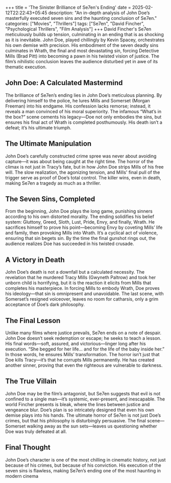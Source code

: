 +++
title = 'The Sinister Brilliance of Se7en's Ending'
date = 2025-02-12T22:22:43+05:45
description: "An in-depth analysis of John Doe’s masterfully executed seven sins and the haunting conclusion of Se7en."
categories: ["Movies", "Thrillers"]
tags: ["Se7en", "David Fincher", "Psychological Thrillers", "Film Analysis"]
+++
David Fincher's Se7en meticulously builds up tension, culminating in an ending that is as shocking as it is inevitable. John Doe, played chillingly by Kevin Spacey, orchestrates his own demise with precision. His embodiment of the seven deadly sins culminates in Wrath, the final and most devastating sin, forcing Detective Mills (Brad Pitt) into becoming a pawn in his twisted vision of justice. The film’s nihilistic conclusion leaves the audience disturbed yet in awe of its thematic execution.

## John Doe: A Calculated Mastermind

The brilliance of Se7en’s ending lies in John Doe’s meticulous planning. By delivering himself to the police, he lures Mills and Somerset (Morgan Freeman) into his endgame. His confession lacks remorse; instead, it reveals a man convinced of his moral superiority. The infamous “What’s in the box?” scene cements his legacy—Doe not only embodies the sins, but ensures his final act of Wrath is completed posthumously. His death isn’t a defeat; it’s his ultimate triumph.

## The Ultimate Manipulation

John Doe’s carefully constructed crime spree was never about avoiding capture—it was about being caught at the right time. The horror of the climax is not just in Tracy’s fate, but in how John Doe strips Mills of his free will. The slow realization, the agonizing tension, and Mills' final pull of the trigger serve as proof of Doe’s total control. The killer wins, even in death, making Se7en a tragedy as much as a thriller.

## The Seven Sins, Completed

From the beginning, John Doe plays the long game, punishing sinners according to his own distorted morality. The ending solidifies his belief system: Gluttony, Greed, Sloth, Lust, Pride, Envy, and finally, Wrath. He sacrifices himself to prove his point—becoming Envy by coveting Mills’ life and family, then provoking Mills into Wrath. It’s a cyclical act of violence, ensuring that sin begets sin. By the time the final gunshot rings out, the audience realizes Doe has succeeded in his twisted crusade.

## A Victory in Death

John Doe’s death is not a downfall but a calculated necessity. The revelation that he murdered Tracy Mills (Gwyneth Paltrow) and took her unborn child is horrifying, but it is the reaction it elicits from Mills that completes his masterpiece. In forcing Mills to embody Wrath, Doe proves his ideology—that sin is omnipresent and unavoidable. The last scene, with Somerset’s resigned voiceover, leaves no room for catharsis, only a grim acceptance of Doe’s dark philosophy.

## The Final Lesson

Unlike many films where justice prevails, Se7en ends on a note of despair. John Doe doesn’t seek redemption or escape; he seeks to teach a lesson. His final words—soft, assured, and victorious—linger long after his execution. “She begged for her life… and for the life of the baby inside her.” In those words, he ensures Mills’ transformation. The horror isn’t just that Doe kills Tracy—it’s that he corrupts Mills permanently. He has created another sinner, proving that even the righteous are vulnerable to darkness.

## The True Villain

John Doe may be the film’s antagonist, but Se7en suggests that evil is not confined to a single man—it’s systemic, ever-present, and inescapable. The world Fincher presents is bleak, where the lines between justice and vengeance blur. Doe’s plan is so intricately designed that even his own demise plays into his hands. The ultimate horror of Se7en is not just Doe’s crimes, but that his philosophy is disturbingly persuasive. The final scene—Somerset walking away as the sun sets—leaves us questioning whether Doe was truly defeated at all.

##  Final Thought

John Doe’s character is one of the most chilling in cinematic history, not just because of his crimes, but because of his conviction. His execution of the seven sins is flawless, making Se7en’s ending one of the most haunting in modern cinema
